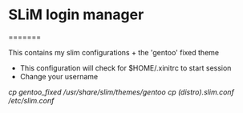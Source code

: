# SLiM login manager 
=======

This contains my slim configurations + the 'gentoo' fixed theme 

 - This configuration will check for $HOME/.xinitrc to start session
 - Change your username 

*cp gentoo_fixed /usr/share/slim/themes/gentoo*
*cp (distro).slim.conf /etc/slim.conf*

